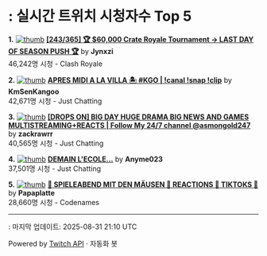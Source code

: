 # : 실시간 트위치 시청자수 Top 5

**1.** [![thumb](https://static-cdn.jtvnw.net/previews-ttv/live_user_jynxzi-320x180.jpg)](https://twitch.tv/Jynxzi)
**[[243/365] 🏆 $60,000 Crate Royale Tournament -> LAST DAY OF SEASON PUSH 🏆](https://twitch.tv/Jynxzi)** by **Jynxzi**<br>46,242명 시청  - Clash Royale

**2.** [![thumb](https://static-cdn.jtvnw.net/previews-ttv/live_user_kmsenkangoo-320x180.jpg)](https://twitch.tv/KmSenKangoo)
**[APRES MIDI A LA VILLA 🏝️ #KGO | !canal !snap !clip](https://twitch.tv/KmSenKangoo)** by **KmSenKangoo**<br>42,671명 시청  - Just Chatting

**3.** [![thumb](https://static-cdn.jtvnw.net/previews-ttv/live_user_zackrawrr-320x180.jpg)](https://twitch.tv/zackrawrr)
**[[DROPS ON] BIG DAY HUGE DRAMA BIG NEWS AND GAMES MULTISTREAMING+REACTS | Follow My 24/7 channel @asmongold247](https://twitch.tv/zackrawrr)** by **zackrawrr**<br>40,565명 시청  - Just Chatting

**4.** [![thumb](https://static-cdn.jtvnw.net/previews-ttv/live_user_anyme023-320x180.jpg)](https://twitch.tv/Anyme023)
**[DEMAIN L'ECOLE...](https://twitch.tv/Anyme023)** by **Anyme023**<br>37,501명 시청  - Just Chatting

**5.** [![thumb](https://static-cdn.jtvnw.net/previews-ttv/live_user_papaplatte-320x180.jpg)](https://twitch.tv/Papaplatte)
**[🤩 SPIELEABEND MIT DEN MÄUSEN 🤩 REACTIONS 🤩 TIKTOKS 🤩](https://twitch.tv/Papaplatte)** by **Papaplatte**<br>28,660명 시청  - Codenames


---
: 마지막 업데이트: 2025-08-31 21:10 UTC

Powered by [Twitch API](https://dev.twitch.tv/docs/api/reference) · 자동화 봇